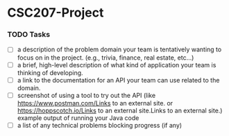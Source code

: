 # CSC207-Project

### TODO Tasks
- [ ] a description of the problem domain your team is tentatively wanting to focus on in the project. (e.g., trivia, finance, real estate, etc…)
- [ ] a brief, high-level description of what kind of application your team is thinking of developing.
- [ ] a link to the documentation for an API your team can use related to the domain.
- [ ]  screenshot of using a tool to try out the API (like https://www.postman.com/Links to an external site. or https://hoppscotch.io/Links to an external site.Links to an external site.)
example output of running your Java code
- [ ] a list of any technical problems blocking progress (if any)

